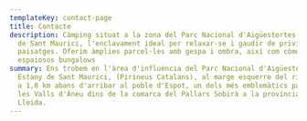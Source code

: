 ```yaml
---
templateKey: contact-page
title: Contacte
description: Càmping situat a la zona del Parc Nacional d'Aigüestortes i Estany
  de Sant Maurici, l'enclavament ideal per relaxar-se i gaudir de privilegiats
  paisatges. Oferim àmplies parcel·les amb gespa i ombra, així com còmodes i
  espaiosos bungalows
summary: Ens trobem en l'àrea d'influència del Parc Nacional d'Aigüestortes i
  Estany de Sant Maurici, (Pirineus Catalans), al marge esquerre del riu Escrita
  a 1,8 km abans d'arribar al poble d'Espot, un dels més emblemàtics paratges de
  les Valls d'Àneu dins de la comarca del Pallars Sobirà a la província de
  Lleida.
---
```

